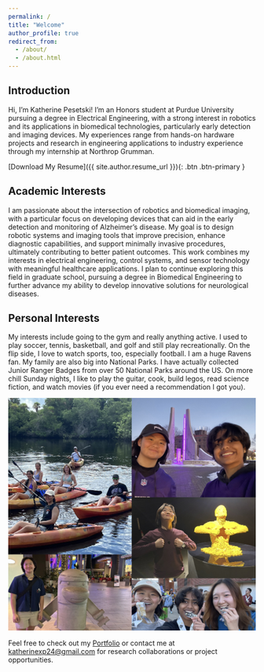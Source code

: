 ```yaml
---
permalink: /
title: "Welcome"
author_profile: true
redirect_from: 
  - /about/
  - /about.html
---
```


## Introduction
Hi, I’m Katherine Pesetski! I’m an Honors student at Purdue University pursuing a degree in Electrical Engineering, with a strong interest in robotics and its applications in biomedical technologies, particularly early detection and imaging devices. My experiences range from hands-on hardware projects and research in engineering applications to industry experience through my internship at Northrop Grumman.

[Download My Resume]({{ site.author.resume_url }}){: .btn .btn-primary }

## Academic Interests
I am passionate about the intersection of robotics and biomedical imaging, with a particular focus on developing devices that can aid in the early detection and monitoring of Alzheimer’s disease. My goal is to design robotic systems and imaging tools that improve precision, enhance diagnostic capabilities, and support minimally invasive procedures, ultimately contributing to better patient outcomes. This work combines my interests in electrical engineering, control systems, and sensor technology with meaningful healthcare applications. I plan to continue exploring this field in graduate school, pursuing a degree in Biomedical Engineering to further advance my ability to develop innovative solutions for neurological diseases.

## Personal Interests
My interests include going to the gym and really anything active. I used to play soccer, tennis, basketball, and golf and still play recreationally. On the flip side, I love to watch sports, too, especially football. I am a huge Ravens fan. My family are also big into National Parks. I have actually collected Junior Ranger Badges from over 50 National Parks around the US. On more chill Sunday nights, I like to play the guitar, cook, build legos, read science fiction, and watch movies (if you ever need a recommendation I got you). 

![About Me](/images/Me.jpg)

Feel free to check out my [Portfolio](/projects/) or contact me at katherinexp24@gmail.com for research collaborations or project opportunities.


